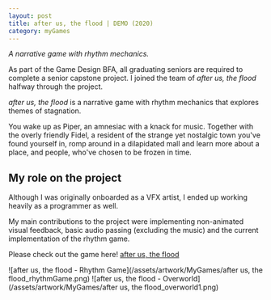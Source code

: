 ```yaml
---
layout: post
title: after us, the flood | DEMO (2020)
category: myGames
---
```

_A narrative game with rhythm mechanics._


As part of the Game Design BFA, all graduating seniors are required to complete a senior capstone project. I joined the team of _after us, the flood_ halfway through the project. 

_after us, the flood_ is a narrative game with rhythm mechanics that explores themes of stagnation. 

You wake up as Piper, an amnesiac with a knack for music. Together with the overly friendly Fidel, a resident of the strange yet nostalgic town you've found yourself in, romp around in a dilapidated mall and learn more about a place, and people, who've chosen to be frozen in time.

## My role on the project
Although I was originally onboarded as a VFX artist, I ended up working heavily as a programmer as well. 

My main contributions to the project were implementing non-animated visual feedback, basic audio passing (excluding the music) and the current implementation of the rhythm game. 

Please check out the game here! [after us, the flood](https://autf.itch.io/afterus-demo)

![after us, the flood - Rhythm Game](/assets/artwork/MyGames/after us, the flood_rhythmGame.png) 
![after us, the flood - Overworld](/assets/artwork/MyGames/after us, the flood_overworld1.png)
